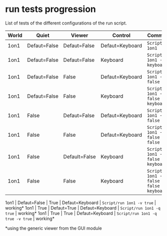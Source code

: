 # run tests progression
List of tests of the different configurations of the run script.

World | Quiet | Viewer | Control | Command | Status
--- | ---| --- | --- | --- | ---
1on1 | Defaut=False | Defaut=False | Defaut=Keyboard | `Script/run 1on1` |  working
1on1 | Defaut=False | Defaut=False | Keyboard | `Script/run 1on1 -c keyboard` |  not tested
1on1 | Defaut=False | False | Defaut=Keyboard | `Script/run 1on1 -v false` |  not tested
1on1 | Defaut=False | False | Keyboard | `Script/run 1on1 -v false -c keyboard` |  not tested
1on1 | False | Defaut=False | Defaut=Keyboard | `Script/run 1on1 -q false` |  working
1on1 | False | False | Defaut=Keyboard | `Script/run 1on1 -q false -v false` |  not tested
1on1 | False | Default=False | Keyboard | `Script/run 1on1 -q false -c keyboard` |  not tested
1on1 | False | False | Keyboard | `Script/run 1on1 -q false -v false -c keyboard` |  working

1on1 | Defaut=False | True | Defaut=Keyboard | `Script/run 1on1 -v true` |  working*
1on1 | True | Defaut=True | Defaut=Keyboard | `Script/run 1on1 -q true` | working*
1on1 | True | True | Defaut=Keyboard | `Script/run 1on1 -q true -v true` | working*


*using the generic viewer from the GUI module
